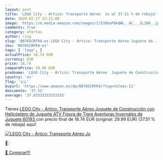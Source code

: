 ```yaml
---
layout: post
title: 'LEGO City - Ártico: Transporte Aéreo  Ju al 37.51 % de rebaja'
date: 2020-02-27 15:21:08
image: 'https://m.media-amazon.com/images/I/51HboP8kQWL._AC_._SL200_.jpg'
comments: true
category: ofertas
author: ring
slug: 'B0765CRFR4-es LEGO City - Ártico: Transporte Aéreo Juguete de...'
sku: 'B0765CRFR4-es'
tags: [ 'lego', ]
actualPrice: 18.74 EUR
currency: EUR
price: 18.74
comparePrice: 29.99 EUR
prodname: 'LEGO City - Ártico: Transporte Aéreo  Juguete de Construcción con Helicóptero de Juguete  ATV  Figura de Tigre  Aventuras Invernales de Juguete  60193 '
country: 'es'
flag: '🇪🇸'
buyurl: 'https://www.amazon.es/dp/B0765CRFR4/?tag=tolees-21'
descuento: '37.51'
average: '27.03333333333333'
---
```


Tienes [LEGO City - Ártico: Transporte Aéreo  Juguete de Construcción con Helicóptero de Juguete  ATV  Figura de Tigre  Aventuras Invernales de Juguete  60193 ](https://www.amazon.es/dp/B0765CRFR4/?tag=tolees-21) con precio final de  18.74 EUR (original: 29.99 EUR) (37.51 %  de rebaja) aqui!

[![LEGO City - Ártico: Transporte Aéreo  Ju](https://m.media-amazon.com/images/I/51HboP8kQWL._AC_._SL200_.jpg)](https://www.amazon.es/dp/B0765CRFR4/?tag=tolees-21)

🔎:


[🛒 Comprar!!!](https://www.amazon.es/dp/B0765CRFR4/?tag=tolees-21)

